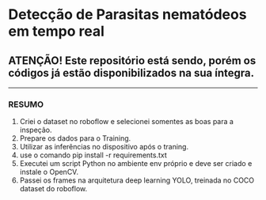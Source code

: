 # Detecção de Parasitas nematódeos em tempo real

## ATENÇÃO! Este repositório está sendo, porém os códigos já estão disponibilizados na sua íntegra.

---

### RESUMO 

1. Criei o dataset no roboflow e selecionei somentes as boas para a inspeção.
2. Prepare os dados para o Training.
3. Utilizar as inferências no dispositivo após o traning.
4. use o comando pip install -r requirements.txt
5. Executei um script Python  no ambiente env próprio e deve ser criado e instale o OpenCV.
6. Passei os frames na arquitetura deep learning YOLO, treinada no COCO dataset do roboflow.

